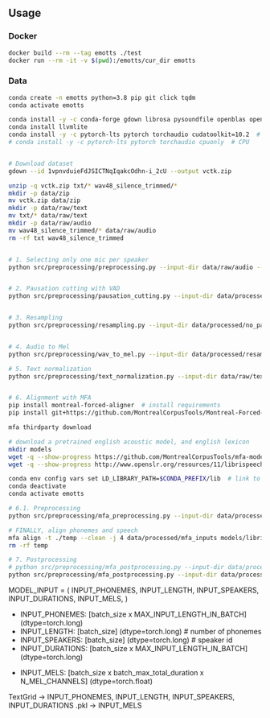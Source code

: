 ## Usage

### Docker

```bash
docker build --rm --tag emotts ./test
docker run --rm -it -v $(pwd):/emotts/cur_dir emotts
```

### Data

```bash
conda create -n emotts python=3.8 pip git click tqdm
conda activate emotts

conda install -y -c conda-forge gdown librosa pysoundfile openblas openfst pynini ngram baumwelch
conda install llvmlite
conda install -y -c pytorch-lts pytorch torchaudio cudatoolkit=10.2  # CUDA 10.2
# conda install -y -c pytorch-lts pytorch torchaudio cpuonly  # CPU


# Download dataset
gdown --id 1vpnvduieFdJSICTNqIqakcOdhn-i_2cU --output vctk.zip

unzip -q vctk.zip txt/* wav48_silence_trimmed/*
mkdir -p data/zip
mv vctk.zip data/zip
mkdir -p data/raw/text
mv txt/* data/raw/text
mkdir -p data/raw/audio
mv wav48_silence_trimmed/* data/raw/audio
rm -rf txt wav48_silence_trimmed


# 1. Selecting only one mic per speaker
python src/preprocessing/preprocessing.py --input-dir data/raw/audio --output-dir data/processed/audio_single_mic --audio-ext flac


# 2. Pausation cutting with VAD
python src/preprocessing/pausation_cutting.py --input-dir data/processed/audio_single_mic --output-dir data/processed/no_pause --target-sr 48000


# 3. Resampling
python src/preprocessing/resampling.py --input-dir data/processed/no_pause --output-dir data/processed/resampled --resample-rate 22050


# 4. Audio to Mel
python src/preprocessing/wav_to_mel.py --input-dir data/processed/resampled --output-dir data/processed/mels

# 5. Text normalization
python src/preprocessing/text_normalization.py --input-dir data/raw/text --output-dir data/processed/mfa_inputs


# 6. Alignment with MFA
pip install montreal-forced-aligner  # install requirements
pip install git+https://github.com/MontrealCorpusTools/Montreal-Forced-Aligner.git  # install latest updates

mfa thirdparty download

# download a pretrained english acoustic model, and english lexicon
mkdir models
wget -q --show-progress https://github.com/MontrealCorpusTools/mfa-models/raw/main/acoustic/english.zip -P models
wget -q --show-progress http://www.openslr.org/resources/11/librispeech-lexicon.txt -P models

conda env config vars set LD_LIBRARY_PATH=$CONDA_PREFIX/lib  # link to libopenblas
conda deactivate
conda activate emotts

# 6.1. Preprocessing
python src/preprocessing/mfa_preprocessing.py --input-dir data/processed/resampled --output-dir data/processed/mfa_inputs

# FINALLY, align phonemes and speech
mfa align -t ./temp --clean -j 4 data/processed/mfa_inputs models/librispeech-lexicon.txt models/english.zip data/processed/mfa_outputs
rm -rf temp

# 7. Postprocessing
# python src/preprocessing/mfa_postprocessing.py --input-dir data/processed/mfa_outputs
python src/preprocessing/mfa_postprocessing.py --input-dir data/processed/mels
```

MODEL_INPUT = (
    INPUT_PHONEMES,
    INPUT_LENGTH,
    INPUT_SPEAKERS,
    INPUT_DURATIONS,
    INPUT_MELS,
)

+ INPUT_PHONEMES: [batch_size x MAX_INPUT_LENGTH_IN_BATCH] (dtype=torch.long)
+ INPUT_LENGTH: [batch_size] (dtype=torch.long)  # number of phonemes
+ INPUT_SPEAKERS: [batch_size] (dtype=torch.long)  # speaker id
+ INPUT_DURATIONS: [batch_size x MAX_INPUT_LENGTH_IN_BATCH] (dtype=torch.long)
- INPUT_MELS: [batch_size x batch_max_total_duration x N_MEL_CHANNELS] (dtype=torch.float)

TextGrid -> INPUT_PHONEMES, INPUT_LENGTH, INPUT_SPEAKERS, INPUT_DURATIONS
.pkl -> INPUT_MELS
